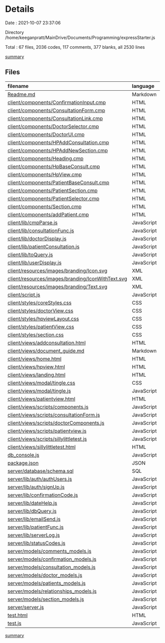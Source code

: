 # Details

Date : 2021-10-07 23:37:06

Directory /home/keeganpratt/MainDrive/Documents/Programming/expressStarter.js

Total : 67 files,  2036 codes, 117 comments, 377 blanks, all 2530 lines

[summary](results.md)

## Files
| filename | language | code | comment | blank | total |
| :--- | :--- | ---: | ---: | ---: | ---: |
| [Readme.md](/Readme.md) | Markdown | 0 | 0 | 1 | 1 |
| [client/components/ConfirmationInput.cmp](/client/components/ConfirmationInput.cmp) | HTML | 1 | 0 | 1 | 2 |
| [client/components/ConsultationForm.cmp](/client/components/ConsultationForm.cmp) | HTML | 4 | 0 | 3 | 7 |
| [client/components/ConsultationLink.cmp](/client/components/ConsultationLink.cmp) | HTML | 2 | 0 | 1 | 3 |
| [client/components/DoctorSelector.cmp](/client/components/DoctorSelector.cmp) | HTML | 2 | 0 | 1 | 3 |
| [client/components/DoctorUl.cmp](/client/components/DoctorUl.cmp) | HTML | 1 | 0 | 1 | 2 |
| [client/components/HPAddConsultation.cmp](/client/components/HPAddConsultation.cmp) | HTML | 4 | 0 | 4 | 8 |
| [client/components/HPAddNewSection.cmp](/client/components/HPAddNewSection.cmp) | HTML | 0 | 0 | 1 | 1 |
| [client/components/Heading.cmp](/client/components/Heading.cmp) | HTML | 1 | 0 | 1 | 2 |
| [client/components/HpBaseConsult.cmp](/client/components/HpBaseConsult.cmp) | HTML | 2 | 0 | 1 | 3 |
| [client/components/HpView.cmp](/client/components/HpView.cmp) | HTML | 2 | 0 | 1 | 3 |
| [client/components/PatientBaseConsult.cmp](/client/components/PatientBaseConsult.cmp) | HTML | 3 | 0 | 1 | 4 |
| [client/components/PatientSection.cmp](/client/components/PatientSection.cmp) | HTML | 4 | 0 | 1 | 5 |
| [client/components/PatientSelector.cmp](/client/components/PatientSelector.cmp) | HTML | 1 | 0 | 1 | 2 |
| [client/components/Section.cmp](/client/components/Section.cmp) | HTML | 4 | 0 | 1 | 5 |
| [client/components/addPatient.cmp](/client/components/addPatient.cmp) | HTML | 1 | 0 | 1 | 2 |
| [client/lib/cmpParse.js](/client/lib/cmpParse.js) | JavaScript | 23 | 0 | 4 | 27 |
| [client/lib/consultationFunc.js](/client/lib/consultationFunc.js) | JavaScript | 22 | 0 | 4 | 26 |
| [client/lib/doctorDisplay.js](/client/lib/doctorDisplay.js) | JavaScript | 27 | 4 | 6 | 37 |
| [client/lib/patientConsultation.js](/client/lib/patientConsultation.js) | JavaScript | 17 | 0 | 4 | 21 |
| [client/lib/toQuery.js](/client/lib/toQuery.js) | JavaScript | 6 | 0 | 0 | 6 |
| [client/lib/userDisplay.js](/client/lib/userDisplay.js) | JavaScript | 29 | 3 | 5 | 37 |
| [client/resources/images/branding/Icon.svg](/client/resources/images/branding/Icon.svg) | XML | 1 | 0 | 0 | 1 |
| [client/resources/images/branding/IconWithText.svg](/client/resources/images/branding/IconWithText.svg) | XML | 1 | 0 | 0 | 1 |
| [client/resources/images/branding/Text.svg](/client/resources/images/branding/Text.svg) | XML | 156 | 0 | 1 | 157 |
| [client/script.js](/client/script.js) | JavaScript | 1 | 4 | 3 | 8 |
| [client/styles/coreStyles.css](/client/styles/coreStyles.css) | CSS | 66 | 0 | 13 | 79 |
| [client/styles/doctorView.css](/client/styles/doctorView.css) | CSS | 15 | 0 | 3 | 18 |
| [client/styles/hpviewLayout.css](/client/styles/hpviewLayout.css) | CSS | 4 | 0 | 1 | 5 |
| [client/styles/patientView.css](/client/styles/patientView.css) | CSS | 11 | 0 | 2 | 13 |
| [client/styles/section.css](/client/styles/section.css) | CSS | 6 | 0 | 1 | 7 |
| [client/views/addconsultation.html](/client/views/addconsultation.html) | HTML | 14 | 0 | 2 | 16 |
| [client/views/document_guide.md](/client/views/document_guide.md) | Markdown | 2 | 0 | 2 | 4 |
| [client/views/home.html](/client/views/home.html) | HTML | 12 | 0 | 1 | 13 |
| [client/views/hpview.html](/client/views/hpview.html) | HTML | 31 | 0 | 2 | 33 |
| [client/views/landing.html](/client/views/landing.html) | HTML | 20 | 0 | 1 | 21 |
| [client/views/modal/tingle.css](/client/views/modal/tingle.css) | CSS | 208 | 12 | 42 | 262 |
| [client/views/modal/tingle.js](/client/views/modal/tingle.js) | JavaScript | 299 | 49 | 90 | 438 |
| [client/views/patientview.html](/client/views/patientview.html) | HTML | 31 | 0 | 2 | 33 |
| [client/views/scripts/components.js](/client/views/scripts/components.js) | JavaScript | 0 | 0 | 1 | 1 |
| [client/views/scripts/consultationForm.js](/client/views/scripts/consultationForm.js) | JavaScript | 0 | 0 | 1 | 1 |
| [client/views/scripts/doctorComponents.js](/client/views/scripts/doctorComponents.js) | JavaScript | 65 | 5 | 7 | 77 |
| [client/views/scripts/patientview.js](/client/views/scripts/patientview.js) | JavaScript | 67 | 7 | 8 | 82 |
| [client/views/scripts/sillylittletest.js](/client/views/scripts/sillylittletest.js) | JavaScript | 46 | 0 | 13 | 59 |
| [client/views/sillylittletest.html](/client/views/sillylittletest.html) | HTML | 15 | 0 | 2 | 17 |
| [db_console.js](/db_console.js) | JavaScript | 9 | 10 | 6 | 25 |
| [package.json](/package.json) | JSON | 27 | 0 | 1 | 28 |
| [server/database/schema.sql](/server/database/schema.sql) | SQL | 44 | 0 | 2 | 46 |
| [server/lib/auth/authUsers.js](/server/lib/auth/authUsers.js) | JavaScript | 24 | 0 | 3 | 27 |
| [server/lib/auth/signUp.js](/server/lib/auth/signUp.js) | JavaScript | 25 | 1 | 4 | 30 |
| [server/lib/confirmationCode.js](/server/lib/confirmationCode.js) | JavaScript | 6 | 0 | 2 | 8 |
| [server/lib/dateHelp.js](/server/lib/dateHelp.js) | JavaScript | 20 | 1 | 5 | 26 |
| [server/lib/dbQuery.js](/server/lib/dbQuery.js) | JavaScript | 18 | 0 | 3 | 21 |
| [server/lib/emailSend.js](/server/lib/emailSend.js) | JavaScript | 26 | 0 | 4 | 30 |
| [server/lib/patientFunc.js](/server/lib/patientFunc.js) | JavaScript | 13 | 0 | 3 | 16 |
| [server/lib/serverLog.js](/server/lib/serverLog.js) | JavaScript | 13 | 0 | 0 | 13 |
| [server/lib/statusCodes.js](/server/lib/statusCodes.js) | JavaScript | 5 | 0 | 0 | 5 |
| [server/models/comments_models.js](/server/models/comments_models.js) | JavaScript | 51 | 0 | 3 | 54 |
| [server/models/confirmation_models.js](/server/models/confirmation_models.js) | JavaScript | 40 | 0 | 4 | 44 |
| [server/models/consultation_models.js](/server/models/consultation_models.js) | JavaScript | 49 | 4 | 11 | 64 |
| [server/models/doctor_models.js](/server/models/doctor_models.js) | JavaScript | 39 | 1 | 3 | 43 |
| [server/models/patients_models.js](/server/models/patients_models.js) | JavaScript | 39 | 1 | 2 | 42 |
| [server/models/relationships_models.js](/server/models/relationships_models.js) | JavaScript | 92 | 0 | 19 | 111 |
| [server/models/section_models.js](/server/models/section_models.js) | JavaScript | 24 | 0 | 6 | 30 |
| [server/server.js](/server/server.js) | JavaScript | 245 | 15 | 52 | 312 |
| [test.html](/test.html) | HTML | 0 | 0 | 1 | 1 |
| [test.js](/test.js) | JavaScript | 0 | 0 | 1 | 1 |

[summary](results.md)